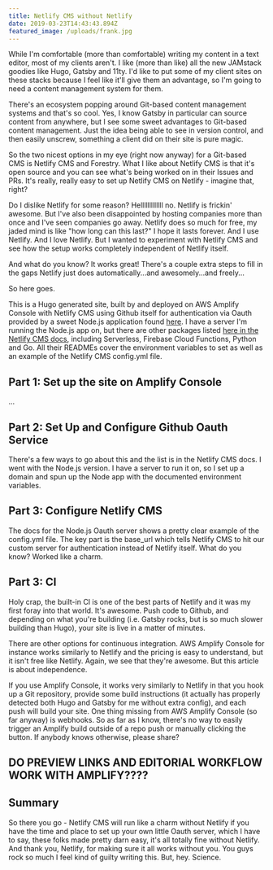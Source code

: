 ```yaml
---
title: Netlify CMS without Netlify
date: 2019-03-23T14:43:43.894Z
featured_image: /uploads/frank.jpg
---
```

While I'm comfortable (more than comfortable) writing my content in a text editor, most of my clients aren't. I like (more than like) all the new JAMstack goodies like Hugo, Gatsby and 11ty. I'd like to put some of my client sites on these stacks because I feel like it'll give them an advantage, so I'm going to need a content management system for them.

There's an ecosystem popping around Git-based content management systems and that's so cool. Yes, I know Gatsby in particular can source content from anywhere, but I see some sweet advantages to Git-based content management. Just the idea being able to see in version control, and then easily unscrew, something a client did on their site is pure magic.

So the two nicest options in my eye (right now anyway) for a Git-based CMS is Netlify CMS and Forestry. What I like about Netlify CMS is that it's open source and you can see what's being worked on in their Issues and PRs. It's really, really easy to set up Netlify CMS on Netlify - imagine that, right?

Do I dislike Netlify for some reason? Helllllllllllll no. Netlify is frickin' awesome. But I've also been disappointed by hosting companies more than once and I've seen companies go away. Netlify does so much for free, my jaded mind is like "how long can this last?" I hope it lasts forever. And I use Netlify. And I love Netlify. But I wanted to experiment with Netlify CMS and see how the setup works completely independent of Netlify itself.

And what do you know? It works great! There's a couple extra steps to fill in the gaps Netlify just does automatically...and awesomely...and freely...

So here goes.

This is a Hugo generated site, built by and deployed on AWS Amplify Console with Netlify CMS using Github itself for authentication via Oauth provided by a sweet Node.js application found [here](https://github.com/vencax/netlify-cms-github-oauth-provider). I have a server I'm running the Node.js app on, but there are other packages listed [here in the Netlify CMS docs](https://www.netlifycms.org/docs/authentication-backends/#external-oauth-clients), including Serverless, Firebase Cloud Functions, Python and Go. All their READMEs cover the environment variables to set as well as an example of the Netlify CMS config.yml file.

## Part 1: Set up the site on Amplify Console

...

## Part 2: Set Up and Configure Github Oauth Service

There's a few ways to go about this and the list is in the Netlify CMS docs. I went with the Node.js version. I have a server to run it on, so I set up a domain and spun up the Node app with the documented environment variables.

## Part 3: Configure Netlify CMS

The docs for the Node.js Oauth server shows a pretty clear example of the config.yml file. The key part is the base_url which tells Netlify CMS to hit our custom server for authentication instead of Netlify itself. What do you know? Worked like a charm.

## Part 3: CI

Holy crap, the built-in CI is one of the best parts of Netlify and it was my first foray into that world. It's awesome. Push code to Github, and depending on what you're building (i.e. Gatsby rocks, but is so much slower building than Hugo), your site is live in a matter of minutes.

There are other options for continuous integration. AWS Amplify Console for instance works similarly to Netlify and the pricing is easy to understand, but it isn't free like Netlify. Again, we see that they're awesome. But this article is about independence.

If you use Amplify Console, it works very similarly to Netlify in that you hook up a Git repository, provide some build instructions (it actually has properly detected both Hugo and Gatsby for me without extra config), and each push will build your site. One thing missing from AWS Amplify Console (so far anyway) is webhooks. So as far as I know, there's no way to easily trigger an Amplify build outside of a repo push or manually clicking the button. If anybody knows otherwise, please share?

## DO PREVIEW LINKS AND EDITORIAL WORKFLOW WORK WITH AMPLIFY????

## Summary

So there you go - Netlify CMS will run like a charm without Netlify if you have the time and place to set up your own little Oauth server, which I have to say, these folks made pretty darn easy, it's all totally fine without Netlify. And thank you, Netlify, for making sure it all works without you. You guys rock so much I feel kind of guilty writing this. But, hey. Science.
